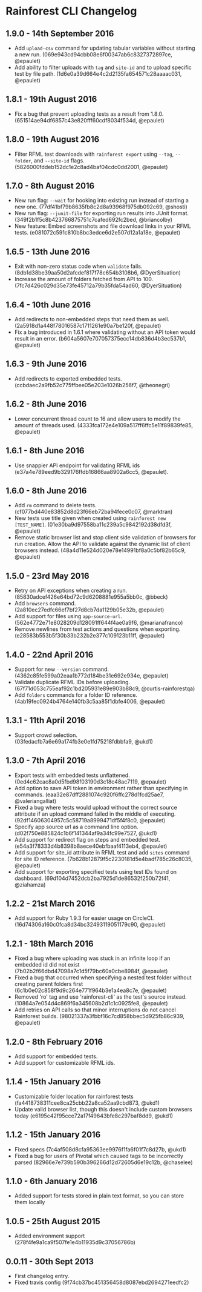 # Rainforest CLI Changelog

## 1.9.0 - 14th September 2016
- Add `upload-csv` command for updating tabular variables without starting a new run.
(069e943cd94cbb08e6f00347ab6c8327372897ce, @epaulet)
- Add ability to filter uploads with `tag` and `site-id` and to upload specific test by file path.
(1d6e0a39d664e4c2d2135fa654571c28aaaac031, @epaulet)

## 1.8.1 - 19th August 2016
- Fix a bug that prevent uploading tests as a result from 1.8.0.
(651514ae94df6857c43e820fff60cdf8034f534d, @epaulet)

## 1.8.0 - 19th August 2016
- Filter RFML test downloads with `rainforest export` using `--tag`, `--folder`, and `--site-id` flags.
(5826000fddeb152dc1e2c8ad4baf04cdc0dd2001, @epaulet)

## 1.7.0 - 8th August 2016
- New run flag: `--wait` for hooking into existing run instead of starting a new one.
(77df41bf79b8635fb8c2d8a93968f975db092c69, @shosti)
- New run flag: `--junit-file` for exporting run results into JUnit format.
(349f2b1f5c8b423766875751c7cafed692fc2bed, @briancolby)
- New feature: Embed screenshots and file download links in your RFML tests.
(e081072c591c810b8bc3edce6d2e507d12a1a18e, @epaulet)

## 1.6.5 - 13th June 2016
- Exit with non-zero status code when `validate` fails. (8db1d38be39aa50d2afcdef817f78c654b3108b6,
@DyerSituation)
- Increase the amount of folders fetched from API to 100. (7fc7d426c029d35e73fe45712a79b35fda54ad60,
@DyerSituation)

## 1.6.4 - 10th June 2016
- Add redirects to non-embedded steps that need them as well. (2a5918d1a448f78016587c1711261e90a7be120f,
@epaulet)
- Fix a bug introduced in 1.6.1 where validating without an API token would result in an error.
(b604a5607e707057375ecc14db836d4b3ec537b1, @epaulet)

## 1.6.3 - 9th June 2016
- Add redirects to exported embedded tests. (ccbdaec2a9fb52c775ffbee05e203e1026b256f7, @theonegri)

## 1.6.2 - 8th June 2016
- Lower concurrent thread count to 16 and allow users to modify the amount of threads used.
(4333fca172e4e109a517ff6ffc5e11f89839fe85, @epaulet)

## 1.6.1 - 8th June 2016
- Use snappier API endpoint for validating RFML ids (e37a4e789eed9b329176ffdb16866aa8902a6cc5, @epaulet).

## 1.6.0 - 8th June 2016
- Add `rm` command to delete tests. (cf077bd440e83852d8d23f66eb72ba94fece0c07, @marktran)
- New tests use title given when created using `rainforest new [TEST_NAME]`.
(01e30ba9d97558ba11c239a5c9842192d38dfd3f, @epaulet)
- Remove static browser list and stop client side validation of browsers for run
creation. Allow the API to validate against the dynamic list of client browsers
instead. (48a4d11e524d020e78e14991bf8a0c5bf82b65c9, @epaulet)

## 1.5.0 - 23rd May 2016
- Retry on API exceptions when creating a run. (85830adcef426e64bd72c9d6208881e955a5bb0c, @bbeck)
- Add `browsers` command. (2a810ec27edfc66ef7bf27d8cb7da1129b05e32b, @epaulet)
- Add support for files using `app-source-url`. (562e4772e71e8028209d128091ff644f4ae0a9f6, @marianafranco)
- Remove newlines from test actions and questions when exporting. (e28583b553b5f30b33b232b2e377c109123b11ff, @epaulet)

## 1.4.0 - 22nd April 2016
- Support for new `--version` command. (4362c85fe599a02eaa1b772d184be31e692e934e, @epaulet)
- Validate duplicate RFML IDs before uploading. (67f71d053c755eaf92c1bd205931e89e903b88c9, @curtis-rainforestqa)
- Add `folders` commands for a folder ID reference. (4ab19fec0924b4764e140fb3c5aa85f1dbfe4006, @epaulet)

## 1.3.1 - 11th April 2016
- Support crowd selection. (03fedacfb7a6e69a174fb3e0e1fd75218fdbbfa9, @ukd1)

## 1.3.0 - 7th April 2016
- Export tests with embedded tests unflattened. (0ed4c62cac8a0d5fbd98f03190d3c18c48ac7119,
@epaulet)
- Add option to save API token in environment rather than specifying in commands.
(eaa32e87dff2881074c920f6ffc278d1fcd25ae7, @valeriangalliat)
- Fixed a bug where tests would upload without the correct source attribute if
an upload command failed in the middle of executing. (92df14606304957c5c58719a8999471df5f4f8c0,
@epaulet)
- Specify app source url as a command line option. (d02f750e885824c1b6f141344af9a34fc99e7527,
@ukd1)
- Add support for redirect flag on steps and embedded test. (e54a3f78333d4b8398b8aece40ebfbaaf4113eb4,
@epaulet)
- Add support for site_id attribute in RFML test and add `sites` command for
site ID reference. (7b628b12879f5c2230181d5e4badf785c26c8035, @epaulet)
- Add support for exporting specified tests using test IDs found on dashboard.
(69d104d7452dcb2ba7925d1de86532f250b72f41, @ziahamza)

## 1.2.2 - 21st March 2016
- Add support for Ruby 1.9.3 for easier usage on CircleCI. (16d74306a160c0fca8d34bc32493119051179c90, @epaulet)

## 1.2.1 - 18th March 2016
- Fixed a bug where uploading was stuck in an infinite loop if an embedded id did not exist (7b02b2f66dbd47098a7c1d5f79bc60a0cbe8984f, @epaulet)
- Fixed a bug that occurred when specifying a nested test folder without creating parent folders first (6c1b0e02c858f9d9c264e771f964b3e1a4ea8c7e, @epaulet)
- Removed 'ro' tag and use 'rainforest-cli' as the test's source instead.
(10864a7e054d4c869f6a345608b2d1c1c0925fe8, @epaulet)
- Add retries on API calls so that minor interruptions do not cancel Rainforest builds.
(98021337a3fbbf16c7cd858bbec5d925fb86c939, @epaulet)

## 1.2.0 - 8th February 2016
- Add support for embedded tests.
- Add support for customizable RFML ids.

## 1.1.4 - 15th January 2016
- Customizable folder location for rainforest tests (fa4418738311cee8ca25cbb22a8ca52aa9cbd873, @ukd1)
- Update valid browser list, though this doesn't include custom browsers today (e6195c42f95cce72a17f49643bfe8c297baf8dd9, @ukd1)

## 1.1.2 - 15th January 2016
- Fixed specs (7c4af508d8cfa95363ee9976f1fa6f01f7c8d27b, @ukd1)
- Fixed a bug for users of Pivotal which caused tags to be incorrectly parsed (82966e7e739b590b396266d12d72605d6e19c12b, @chaselee)

## 1.1.0 - 6th January 2016
- Added support for tests stored in plain text format, so you can store them locally

## 1.0.5 - 25th August 2015
- Added environment support (278f4fe9a1ca9f507fe1e4b11935d9c37056786b)

## 0.0.11 - 30th Sept 2013
- First changelog entry.
- Fixed travis config (9f74cb37bc451356458d8087ebd2694271eedfc2)
